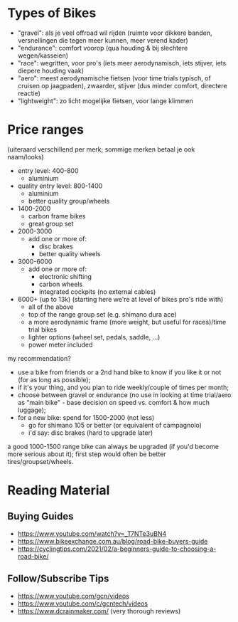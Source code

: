 # Types of Bikes

- "gravel": als je veel offroad wil rijden (ruimte voor dikkere banden, versnellingen die tegen meer kunnen, meer verend kader)
- "endurance": comfort voorop (qua houding & bij slechtere wegen/kasseien)
- "race": wegritten, voor pro's (iets meer aerodynamisch, iets stijver, iets diepere houding vaak)
- "aero": meest aerodynamische fietsen (voor time trials typisch, of cruisen op jaagpaden), zwaarder, stijver (dus minder comfort, directere reactie)
- "lightweight": zo licht mogelijke fietsen, voor lange klimmen

# Price ranges 

(uiteraard verschillend per merk; sommige merken betaal je ook naam/looks)

- entry level: 400-800
  - aluminium
- quality entry level: 800-1400
  - aluminium
  - better quality group/wheels
- 1400-2000
  - carbon frame bikes
  - great group set
- 2000-3000
  - add one or more of:
    - disc brakes
    - better quality wheels
- 3000-6000
  - add one or more of:
    - electronic shifting
    - carbon wheels
    - integrated cockpits (no external cables)
- 6000+ (up to 13k)
  (starting here we're at level of bikes pro's ride with)
  - all of the above
  - top of the range group set (e.g. shimano dura ace)
  - a more aerodynamic frame (more weight, but useful for races)/time trial bikes
  - lighter options (wheel set, pedals, saddle, ...)
  - power meter included

my recommendation?
- use a bike from friends or a 2nd hand bike to know if you like it or not (for as long as possible);
- if it's your thing, and you plan to ride weekly/couple of times per month;
- choose between gravel or endurance (no use in looking at time trial/aero as "main bike" - base decision on speed vs. comfort & how much luggage);
- for a new bike: spend for 1500-2000 (not less)
  - go for shimano 105 or better (or equivalent of campagnolo)
  - i'd say: disc brakes (hard to upgrade later)

a good 1000-1500 range bike can always be upgraded (if you'd become more serious about it); first step would often be better tires/groupset/wheels.

# Reading Material

## Buying Guides
- https://www.youtube.com/watch?v=_T7NTe3uBN4
- https://www.bikeexchange.com.au/blog/road-bike-buyers-guide
- https://cyclingtips.com/2021/02/a-beginners-guide-to-choosing-a-road-bike/

## Follow/Subscribe Tips
- https://www.youtube.com/gcn/videos
- https://www.youtube.com/c/gcntech/videos
- https://www.dcrainmaker.com/ (very thorough reviews)
